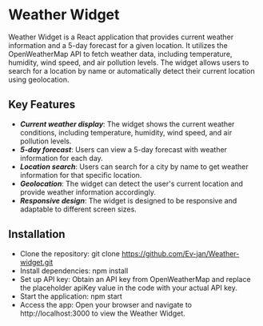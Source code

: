 # Weather Widget

Weather Widget is a React application that provides current weather information and a 5-day forecast for a given location. It utilizes the OpenWeatherMap API to fetch weather data, including temperature, humidity, wind speed, and air pollution levels. The widget allows users to search for a location by name or automatically detect their current location using geolocation.

## Key Features

- ***Current weather display***: The widget shows the current weather conditions, including temperature, humidity, wind speed, and air pollution levels.  
- ***5-day forecast***: Users can view a 5-day forecast with weather information for each day.  
- ***Location search***: Users can search for a city by name to get weather information for that specific location.  
- ***Geolocation***: The widget can detect the user's current location and provide weather information accordingly.  
- ***Responsive design***: The widget is designed to be responsive and adaptable to different screen sizes.  
## Installation
- Clone the repository: git clone https://github.com/Ev-jan/Weather-widget.git
- Install dependencies: npm install
- Set up API key: Obtain an API key from OpenWeatherMap and replace the placeholder apiKey value in the code with your actual API key.
- Start the application: npm start
- Access the app: Open your browser and navigate to http://localhost:3000 to view the Weather Widget.
